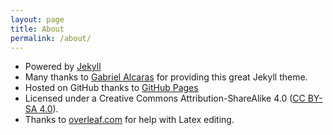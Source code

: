```yaml
---
layout: page
title: About
permalink: /about/
---
```


* Powered by [Jekyll](https://jekyllrb.com/)
* Many thanks to [Gabriel Alcaras](https://github.com/gaalcaras/academic) for providing this great Jekyll theme.
* Hosted on GitHub thanks to [GitHub Pages](https://github.com/laxmikantpathade/laxmikantpathade.github.io)
* Licensed under a Creative Commons Attribution-ShareAlike 4.0 ([CC BY-SA 4.0](https://creativecommons.org/licenses/by-sa/4.0/)).
* Thanks to [overleaf.com](https://overleaf.com) for help with Latex editing.
